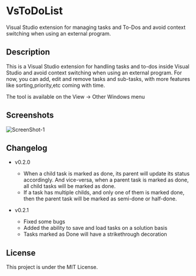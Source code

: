 # VsToDoList

Visual Studio extension for managing tasks and To-Dos and avoid context switching when using an external program.

## Description
This is a Visual Studio extension for handling tasks and to-dos inside Visual Studio and avoid context switching when using an external program. For now, you can add, edit and remove tasks and sub-tasks, with more features like sorting,priority,etc coming with time.

The tool is available on the View -> Other Windows menu

## Screenshots

![ScreenShot-1](https://i1.visualstudiogallery.msdn.s-msft.com/3a791b9b-7dcc-4b19-bdc3-4bbd7f3c1061/image/file/275206/1/screenshot-1.png)

## Changelog
* v0.2.0
  * When a child task is marked as done, its parent will update its status accordingly. And vice-versa, when a parent task is marked as       done, all child tasks will be marked as done.
  * If a task has multiple childs, and only one of them is marked done, then the parent task will be marked as semi-done or half-done.
   
* v0.2.1
  * Fixed some bugs
  * Added the ability to save and load tasks on a solution basis
  * Tasks marked as Done will have a strikethrough decoration

## License
This project is under the MIT License.
